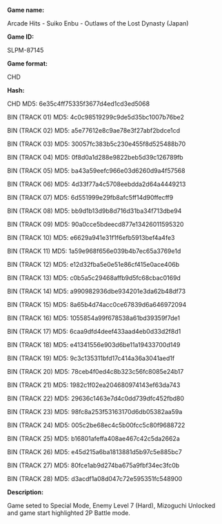 **Game name:**

Arcade Hits - Suiko Enbu - Outlaws of the Lost Dynasty (Japan)

**Game ID:**

SLPM-87145

**Game format:**

CHD

**Hash:**

CHD MD5: 6e35c4ff75335f3677d4ed1cd3ed5068

BIN (TRACK 01) MD5: 4c0c98519299c9de5d35bc1007b76be2

BIN (TRACK 02) MD5: a5e77612e8c9ae78e3f27abf2bdce1cd

BIN (TRACK 03) MD5: 30057fc383b5c230e455f8d525488b70

BIN (TRACK 04) MD5: 0f8d0a1d288e9822beb5d39c126789fb

BIN (TRACK 05) MD5: ba43a59eefc966e03d6260d9a4f57568

BIN (TRACK 06) MD5: 4d33f77a4c5708eebdda2d64a4449213

BIN (TRACK 07) MD5: 6d551999e29fb8afc5ff14d90ffecff9

BIN (TRACK 08) MD5: bb9d1b13d9b8d716d31ba34f713dbe94

BIN (TRACK 09) MD5: 90a0cce5bdeecd877e13426011595320

BIN (TRACK 10) MD5: e6629a941e31f1f6efb5913bef4a4fe3

BIN (TRACK 11) MD5: 1a59e968f656e039b4b7ec65a3769e1d

BIN (TRACK 12) MD5: e12d32fba5e0e51e86cf415e0ace406b

BIN (TRACK 13) MD5: c0b5a5c29468affb9d5fc68cbac0169d

BIN (TRACK 14) MD5: a990982936dbe934201e3da62b48df73

BIN (TRACK 15) MD5: 8a65b4d74acc0ce67839d6a646972094

BIN (TRACK 16) MD5: 1055854a99f678538a61bd39359f7de1

BIN (TRACK 17) MD5: 6caa9dfd4deef433aad4eb0d33d2f8d1

BIN (TRACK 18) MD5: e41341556e903d6be11a19433700d149

BIN (TRACK 19) MD5: 9c3c135311bfd17c414a36a3041aed1f

BIN (TRACK 20) MD5: 78ceb4f0ed4c8b323c56fc8085e24b17

BIN (TRACK 21) MD5: 1982c1f02ea204680974143ef63da743

BIN (TRACK 22) MD5: 29636c1463e7d4c0dd739dfc452fbd80

BIN (TRACK 23) MD5: 98fc8a253f53163170d6db05382aa59a

BIN (TRACK 24) MD5: 005c2be68ec4c5b00fcc5c80f9688722

BIN (TRACK 25) MD5: b16801afeffa408ae467c42c5da2662a

BIN (TRACK 26) MD5: e45d215a6ba1813881d5b97c5e885bc7

BIN (TRACK 27) MD5: 80fce1ab9d274ba675a9fbf34ec3fc0b

BIN (TRACK 28) MD5: d3acdf1a08d047c72e595351fc548900

**Description:**

Game seted to Special Mode, Enemy Level 7 (Hard), Mizoguchi Unlocked and game start highlighted 2P Battle mode.
